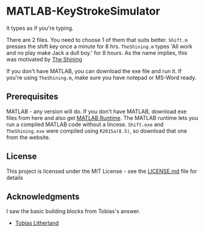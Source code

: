 # MATLAB-KeyStrokeSimulator

It types as if you're typing. 

There are 2 files. You need to choose 1 of them that suits better.
`Shift.m` presses the shift key once a minute for 8 hrs.
`TheShining.m` types 'All work and no play make Jack a dull boy.' for 8 hours.
As the name implies, this was motivated by [The Shining](https://youtu.be/4lQ_MjU4QHw) 

If you don't have MATLAB, you can download the exe file and run it.
If you're using `TheShining.m`, make sure you have notepad or MS-Word ready.

## Prerequisites

MATLAB - any version will do.
If you don't have MATLAB, download exe files from here and also get [MATLAB Runtime](https://www.mathworks.com/products/compiler/matlab-runtime.html). The MATLAB runtime lets you run a compiled MATLAB code without a lincese.
`Shift.exe` and `TheShining.exe` were compiled using `R2015a(8.5)`, so download that one from the website.

## License

This project is licensed under the MIT License - see the [LICENSE.md](LICENSE.md) file for details

## Acknowledgments

I saw the basic building blocks from Tobias's answer.
* [Tobias Litherland](https://www.mathworks.com/matlabcentral/answers/527-artificial-simulated-key-press)